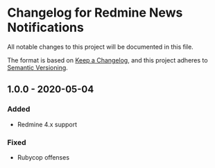 # Changelog for Redmine News Notifications

All notable changes to this project will be documented in this file.

The format is based on [Keep a Changelog](https://keepachangelog.com/en/1.0.0/),
and this project adheres to [Semantic Versioning](https://semver.org/spec/v2.0.0.html).


## 1.0.0 - 2020-05-04

### Added

* Redmine 4.x support

### Fixed

* Rubycop offenses

